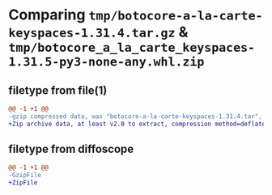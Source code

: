 # Comparing `tmp/botocore-a-la-carte-keyspaces-1.31.4.tar.gz` & `tmp/botocore_a_la_carte_keyspaces-1.31.5-py3-none-any.whl.zip`

## filetype from file(1)

```diff
@@ -1 +1 @@
-gzip compressed data, was "botocore-a-la-carte-keyspaces-1.31.4.tar", last modified: Tue Jul 18 01:55:17 2023, max compression
+Zip archive data, at least v2.0 to extract, compression method=deflate
```

## filetype from diffoscope

```diff
@@ -1 +1 @@
-GzipFile
+ZipFile
```

